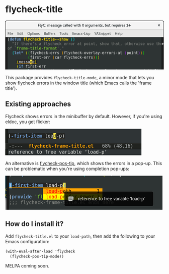 # flycheck-title

![screenshot](flycheck_title.png)

This package provides `flycheck-title-mode`, a minor mode that lets
you show flycheck errors in the window title (which Emacs calls the
'frame title').

## Existing approaches

Flycheck shows errors in the minibuffer by default. However, if
you're using eldoc, you get flicker:

![flicker](eldoc_conflict.gif)

An alternative is
[flycheck-pos-tip](https://github.com/flycheck/flycheck-pos-tip),
which shows the errors in a pop-up. This can be problematic when
you're using completion pop-ups:

![overlapping](overlapping_popups.png)

## How do I install it?

Add `flycheck-title.el` to your `load-path`, then add the following to
your Emacs configuration:

``` emacs-lisp
(with-eval-after-load 'flycheck
  (flycheck-pos-tip-mode))
```

MELPA coming soon.
